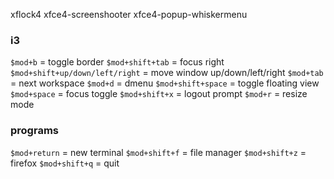 xflock4
xfce4-screenshooter
xfce4-popup-whiskermenu

### i3
`$mod+b` = toggle border
`$mod+shift+tab` = focus right
`$mod+shift+up/down/left/right` = move window up/down/left/right
`$mod+tab` = next workspace
`$mod+d` = dmenu
`$mod+shift+space` = toggle floating view
`$mod+space` = focus toggle
`$mod+shift+x` = logout prompt
`$mod+r` = resize mode

### programs
`$mod+return` = new terminal
`$mod+shift+f` = file manager
`$mod+shift+z` = firefox
`$mod+shift+q` = quit

